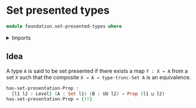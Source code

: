 # Set presented types

```agda
module foundation.set-presented-types where
```

<details><summary>Imports</summary>

```agda
open import foundation.existential-quantification
open import foundation.set-truncations
open import foundation.universe-levels

open import foundation-core.equivalences
open import foundation-core.function-types
open import foundation-core.propositions
open import foundation-core.sets
```

</details>

## Idea

A type `A` is said to be set presented if there exists a map `f : X → A` from a
set `X` such that the composite `X → A → type-trunc-Set A` is an equivalence.

```agda
has-set-presentation-Prop :
  {l1 l2 : Level} (A : Set l1) (B : UU l2) → Prop (l1 ⊔ l2)
has-set-presentation-Prop = {!!}
```
